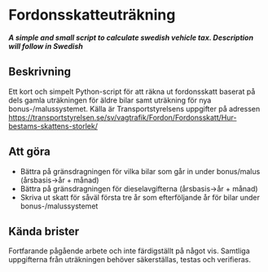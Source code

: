 # Fordonsskatteuträkning
**_A simple and small script to calculate swedish vehicle tax. Description will follow in Swedish_**

## Beskrivning
Ett kort och simpelt Python-script för att räkna ut fordonsskatt baserat på dels gamla uträkningen för äldre bilar samt uträkning för nya bonus-/malussystemet. Källa är Transportstyrelsens uppgifter på adressen https://transportstyrelsen.se/sv/vagtrafik/Fordon/Fordonsskatt/Hur-bestams-skattens-storlek/

## Att göra
* Bättra på gränsdragningen för vilka bilar som går in under bonus/malus (årsbasis->år + månad)
* Bättra på gränsdragningen för dieselavgifterna (årsbasis->år + månad)
* Skriva ut skatt för såväl första tre år som efterföljande år för bilar under bonus-/malussystemet

## Kända brister
Fortfarande pågående arbete och inte färdigställt på något vis. Samtliga uppgifterna från uträkningen behöver säkerställas, testas och verifieras.